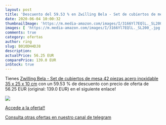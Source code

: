 ```yaml
---
layout: post
title: 'Descuento del 59.53 % en Zwilling Bela - Set de cubiertos de mesa'
date: 2020-06-04 10:00:32
thumbnailImage: 'https://m.media-amazon.com/images/I/3166Yl7EQlL._SL200_.jpg'
images: [ 'https://m.media-amazon.com/images/I/3166Yl7EQlL._SL200_.jpg' ]
comments: true
category: ofertas
author: ring
slug: B010DH4DJ8
description:
actualPrice: 56.25 EUR
comparePrice: 139.0 EUR
inStock: true
---
```


Tienes [Zwilling Bela - Set de cubiertos de mesa  42 piezas  acero inoxidable  35 x 25 x 10 cm](https://www.amazon.com/dp/B010DH4DJ8/?tag=redken08-20) con un 59.53 % de descuento con precio de oferta de 56.25 EUR (original: 139.0 EUR) en el siguiente enlace!

[![](https://m.media-amazon.com/images/I/3166Yl7EQlL._SL200_.jpg)](https://www.amazon.com/dp/B010DH4DJ8/?tag=redken08-20)

[Accede a la oferta!!](https://www.amazon.com/dp/B010DH4DJ8/?tag=redken08-20)

[Consulta otras ofertas en nuestro canal de telegram](https://t.me/s/ofertas25)
